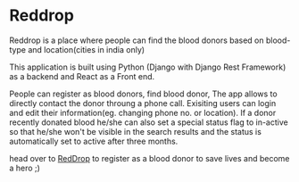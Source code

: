 # Reddrop
Reddrop is a place where people can find the blood donors based on blood-type and location(cities in india only)

This application is built using Python (Django with Django Rest Framework) as a backend and React as a Front end.

People can register as blood donors, find blood donor, The app allows to directly contact the donor throung a phone call.
Exisiting users can login and edit their information(eg. changing phone no. or location). If a donor recently donated blood he/she
can also set a special status flag to in-active so that he/she won't be visible in the search results and the status is automatically
set to active after three months.

head over to [RedDrop](https://reddrop-donors.herokuapp.com) to register as a blood donor to save lives and become a hero ;)
